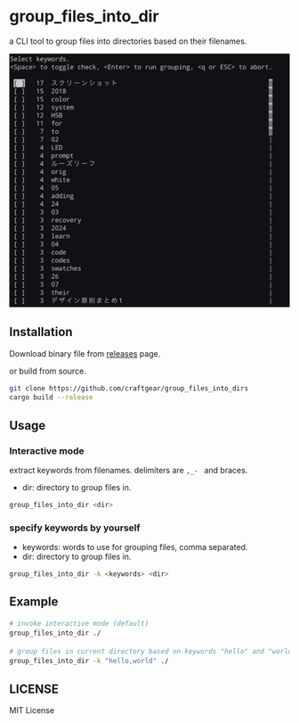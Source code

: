 # group_files_into_dir

a CLI tool to group files into directories based on their filenames.

![interactive mode](./images/interactive_mode.jpeg)


## Installation

Download binary file from [releases](https://github.com/craftgear/group_files_into_dirs/releases) page.

or build from source.

```bash
git clone https://github.com/craftgear/group_files_into_dirs
cargo build --release
```

## Usage

### Interactive mode

extract keywords from filenames.
delimiters are `,_- ` and braces.

- dir: directory to group files in.

```bash
group_files_into_dir <dir>
```


### specify keywords by yourself

- keywords: words to use for grouping files, comma separated.
- dir: directory to group files in.

```bash
group_files_into_dir -k <keywords> <dir> 
```

## Example

```bash
# invoke interactive mode (default)
group_files_into_dir ./

# group files in current directory based on keywords "hello" and "world"
group_files_into_dir -k "hello,world" ./
```

## LICENSE
MIT License

